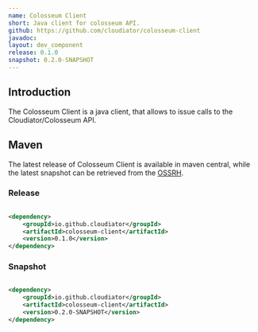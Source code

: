 ```yaml
---
name: Colosseum Client
short: Java client for colosseum API.
github: https://github.com/cloudiator/colosseum-client
javadoc: 
layout: dev_component
release: 0.1.0
snapshot: 0.2.0-SNAPSHOT
---
```


## Introduction

The Colosseum Client is a java client, that allows to issue calls to the Cloudiator/Colosseum API.

## Maven

The latest release of Colosseum Client is available in maven central, while the latest
snapshot can be retrieved from the [OSSRH](https://oss.sonatype.org/content/repositories/snapshots/).

### Release

```xml

<dependency>
    <groupId>io.github.cloudiator</groupId>
    <artifactId>colosseum-client</artifactId>
    <version>0.1.0</version>
</dependency>

```

### Snapshot

```xml

<dependency>
    <groupId>io.github.cloudiator</groupId>
    <artifactId>colosseum-client</artifactId>
    <version>0.2.0-SNAPSHOT</version>
</dependency>

```

